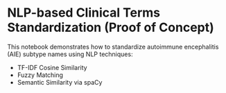 # NLP-based Clinical Terms Standardization (Proof of Concept)  

This notebook demonstrates how to standardize autoimmune encephalitis (AIE) subtype names using NLP techniques:

- TF-IDF Cosine Similarity
- Fuzzy Matching
- Semantic Similarity via spaCy
